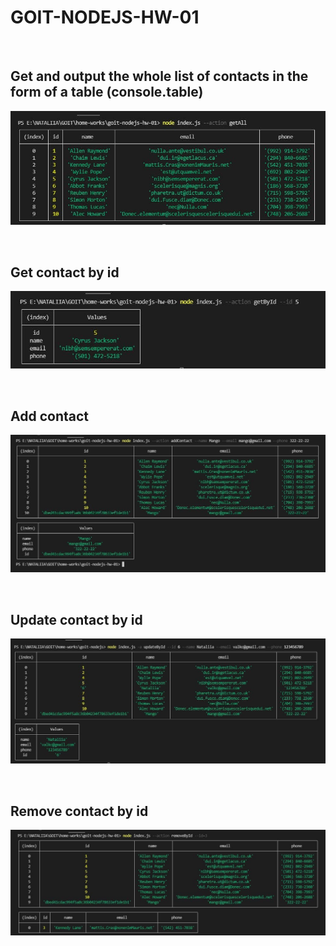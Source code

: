 # GOIT-NODEJS-HW-01

<br/>

## Get and output the whole list of contacts in the form of a table (console.table)

![Screenshot the results command getAll](/images/getAll.jpg)

<br/>

## Get contact by id

![Screenshot the results command getById](/images/getById.jpg)

<br/>

## Add contact

![Screenshot the results command AddContact](/images/addContact.jpg)

<br/>

## Update contact by id

![Screenshot the results command updateById](/images/updateById.jpg)

<br/>

## Remove contact by id

![Screenshot the results command removeById](/images/removeById.jpg)

